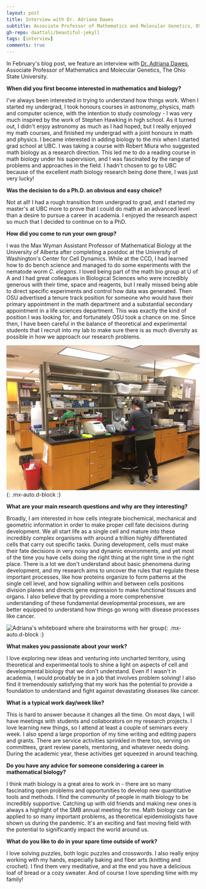 ```yaml
---
layout: post
title: Interview with Dr. Adriana Dawes
subtitle: Associate Professor of Mathematics and Molecular Genetics, OSU
gh-repo: daattali/beautiful-jekyll
tags: [interview]
comments: true
---
```


In February's blog post, we feature an interview with [Dr. Adriana Dawes](https://people.math.osu.edu/dawes.33/), Associate Professor of Mathematics and Molecular Genetics, The Ohio State University.  

**When did you first become interested in mathematics and biology?**

I've always been interested in trying to understand how things work. When I started my undergrad, I took honours courses in astronomy, physics, math and computer science, with the intention to study cosmology - I was very much inspired by the work of Stephen Hawking in high school.  As it turned out, I didn't enjoy astronomy as much as I had hoped, but I really enjoyed my math courses, and finished my undergrad with a joint honours in math and physics. I became interested in adding biology to the mix when I started grad school at UBC. I was taking a course with Robert Miura who suggested math biology as a research direction. This led me to do a reading course in math biology under his supervision, and I was fascinated by the range of problems and approaches in the field. I hadn't chosen to go to UBC because of the excellent math biology research being done there, I was just very lucky!

**Was the decision to do a Ph.D. an obvious and easy choice?**

Not at all! I had a rough transition from undergrad to grad, and I started my master's at UBC more to prove that I could do math at an advanced level than a desire to pursue a career in academia. I enjoyed the research aspect so much that I decided to continue on to a PhD.

**How did you come to run your own group?**

I was the Max Wyman Assistant Professor of Mathematical Biology at the University of Alberta after completing a postdoc at the University of Washington's Center for Cell Dynamics. While at the CCD, I had learned how to do bench science and managed to do some experiments with the nematode worm *C. elegans*. I loved being part of the math bio group at U of A and I had great colleagues in Biological Sciences who were incredibly generous with their time, space and reagents, but I really missed being able to direct specific experiments and control how data was generated. Then OSU advertised a tenure track position for someone who would have their primary appointment in the math department and a substantial secondary appointment in a life sciences department. This was exactly the kind of position I was looking for, and fortunately OSU took a chance on me. Since then, I have been careful in the balance of theoretical and experimental students that I recruit into my lab to make sure there is as much diversity as possible in how we approach our research problems.

![Adriana in her wet lab in Molecular Genetics at OSU](/uploads/dawes_blog/lab.JPG){: .mx-auto.d-block :}

**What are your main research questions and why are they interesting?**

Broadly, I am interested in how cells integrate biochemical, mechanical and geometric information in order to make proper cell fate decisions during development. We all start life as a single cell and mature into these incredibly complex organisms with around a trillion highly differentiated cells that carry out specific tasks. During development, cells must make their fate decisions in very noisy and dynamic environments, and yet most of the time you have cells doing the right thing at the right time in the right place. There is a lot we don't understand about basic phenomena during development, and my research aims to uncover the rules that regulate these important processes, like how proteins organize to form patterns at the single cell level, and how signalling within and between cells positions division planes and directs gene expression to make functional tissues and organs. I also believe that by providing a more comprehensive understanding of these fundamental developmental processes, we are better equipped to understand how things go wrong with disease processes like cancer.

![Adriana's whiteboard where she brainstorms with her group](/uploads/dawes_blog/board.jpg){: .mx-auto.d-block :}

**What makes you passionate about your work?**

I love exploring new ideas and venturing into uncharted territory, using theoretical and experimental tools to shine a light on aspects of cell and developmental biology that we don't understand. Even if I wasn't in academia, I would probably be in a job that involves problem solving! I also find it tremendously satisfying that my work has the potential to provide a foundation to understand and fight against devastating diseases like cancer.

**What is a typical work day/week like?**

This is hard to answer because it changes all the time. On most days, I will have meetings with students and collaborators on my research projects. I love learning new things, so I attend at least a couple of seminars every week. I also spend a large proportion of my time writing and editing papers and grants. There are service activities sprinkled in there too, serving on committees, grant review panels, mentoring, and whatever needs doing. During the academic year, these activities get squeezed in around teaching.

**Do you have any advice for someone considering a career in mathematical biology?**

I think math biology is a great area to work in - there are so many fascinating open problems and opportunities to develop new quantitative tools and methods. I find the community of people in math biology to be incredibly supportive. Catching up with old friends and making new ones is always a highlight of the SMB annual meeting for me. Math biology can be applied to so many important problems, as theoretical epidemiologists have shown us during the pandemic. It's an exciting and fast moving field with the potential to significantly impact the world around us.

**What do you like to do in your spare time outside of work?**

I love solving puzzles, both logic puzzles and crosswords. I also really enjoy working with my hands, especially baking and fiber arts (knitting and crochet). I find them very meditative, and at the end you have a delicious loaf of bread or a cozy sweater. And of course I love spending time with my family!

